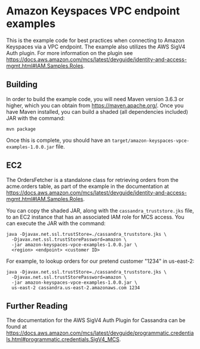 # Amazon Keyspaces VPC endpoint examples

 This is the example code for best practices when connecting to Amazon Keyspaces via a VPC endpoint. The example
 also utilizes the AWS SigV4 Auth plugin. For more information on the plugin see https://docs.aws.amazon.com/mcs/latest/devguide/identity-and-access-mgmt.html#IAM.Samples.Roles.

 ## Building

 In order to build the example code, you will need Maven version 3.6.3 or higher, which you can obtain from
 https://maven.apache.org/. Once you have Maven installed, you can build a shaded (all dependencies included) JAR with
 the command:

 ``` shell
 mvn package
 ```

 Once this is complete, you should have an `target/amazon-keyspaces-vpce-examples-1.0.0.jar` file.

 ## EC2

 The OrdersFetcher is a standalone class for retrieving orders from the acme.orders table, as part of the example in the
 documentation at https://docs.aws.amazon.com/mcs/latest/devguide/identity-and-access-mgmt.html#IAM.Samples.Roles.

 You can copy the shaded JAR, along with the `cassandra_truststore.jks` file, to an EC2 instance that has an associated IAM role for MCS
 access. You can execute the JAR with the command:

 ``` shell
 java -Djavax.net.ssl.trustStore=./cassandra_truststore.jks \
   -Djavax.net.ssl.trustStorePassword=amazon \
   -jar amazon-keyspaces-vpce-examples-1.0.0.jar \
   <region> <endpoint> <customer ID>
 ```

 For example, to lookup orders for our pretend customer "1234" in us-east-2:

 ``` shell
 java -Djavax.net.ssl.trustStore=./cassandra_truststore.jks \
   -Djavax.net.ssl.trustStorePassword=amazon \
   -jar amazon-keyspaces-vpce-examples-1.0.0.jar \
   us-east-2 cassandra.us-east-2.amazonaws.com 1234
 ```

 ## Further Reading

 The documentation for the AWS SigV4 Auth Plugin for Cassandra can be found at
 https://docs.aws.amazon.com/mcs/latest/devguide/programmatic.credentials.html#programmatic.credentials.SigV4_MCS.
